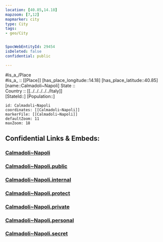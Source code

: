 ```yaml
---
location: [40.85,14.18] 
mapzoom: [7,12] 
mapmarker: city 
type: City
tags:
- geo/City


SpocWebEntityId: 29454
isDeleted: false
confidential: public

---
```

#is_a_/Place  
#is_a_ :: [[Place]] 
[has_place_longitude::14.18] 
[has_place_latitude::40.85] 
[name::Calmadoli~Napoli] 
State ::  
Country :: [[../../../../../Italy]]  
[StateId::] 
[Population::] 



```leaflet
id: Calmadoli~Napoli
coordinates: [[Calmadoli~Napoli]] 
markerFile: [[Calmadoli~Napoli]] 
defaultZoom: 11 
maxZoom: 18
```


## Confidential Links & Embeds: 

### [Calmadoli~Napoli](/_Standards/Earth/Continent/Europe/Europe~South/Italy/regions~Italy/Campania/Napoli.Province/City/Calmadoli~Napoli.md) 

### [Calmadoli~Napoli.public](/_public/Earth/Continent/Europe/Europe~South/Italy/regions~Italy/Campania/Napoli.Province/City/Calmadoli~Napoli.public.md) 

### [Calmadoli~Napoli.internal](/_internal/Earth/Continent/Europe/Europe~South/Italy/regions~Italy/Campania/Napoli.Province/City/Calmadoli~Napoli.internal.md) 

### [Calmadoli~Napoli.protect](/_protect/Earth/Continent/Europe/Europe~South/Italy/regions~Italy/Campania/Napoli.Province/City/Calmadoli~Napoli.protect.md) 

### [Calmadoli~Napoli.private](/_private/Earth/Continent/Europe/Europe~South/Italy/regions~Italy/Campania/Napoli.Province/City/Calmadoli~Napoli.private.md) 

### [Calmadoli~Napoli.personal](/_personal/Earth/Continent/Europe/Europe~South/Italy/regions~Italy/Campania/Napoli.Province/City/Calmadoli~Napoli.personal.md) 

### [Calmadoli~Napoli.secret](/_secret/Earth/Continent/Europe/Europe~South/Italy/regions~Italy/Campania/Napoli.Province/City/Calmadoli~Napoli.secret.md)

